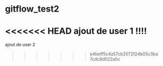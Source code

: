 # gitflow_test2

<<<<<<< HEAD
ajout de user 1 !!!!
=======
ajout de user 2
>>>>>>> e4beff5c4a57cb2072f24b05c3ba7cdc8d022a0c
